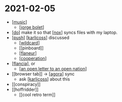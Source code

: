 # 2021-02-05

- [[music]]
  - [[jorge bolet]]
- [[do]] make it so that [[nox]] syncs files with my laptop.
- [[push]] [[karlicoss]] discussed
  - [[wildcard]]
  - [[pinboard]]
  - [[flaneur]]
  - [[cooperation]]
- [[flancia]], or
  - [[an open letter to an open nation]]
- [[browser tab]] -> [[agora]] sync
  - ask [[karlicoss]] about this
- [[conspiracy]]
- [[hoffridder]]
  - [[cool retro term]]

[//begin]: # "Autogenerated link references for markdown compatibility"
[music]: ../music "Music"
[jorge bolet]: ../jorge-bolet "Jorge Bolet"
[do]: ../do "Do"
[nox]: ../nox "Nox"
[push]: ../push "Push"
[karlicoss]: ../karlicoss "Karlicoss"
[wildcard]: ../wildcard "Wildcard"
[flaneur]: ../flaneur "Flaneur"
[cooperation]: ../cooperation "Cooperation"
[flancia]: ../flancia "Flancia"
[an open letter to an open nation]: ../an-open-letter-to-an-open-nation "An Open Letter to an Open Nation"
[agora]: ../agora "Agora"
[//end]: # "Autogenerated link references"